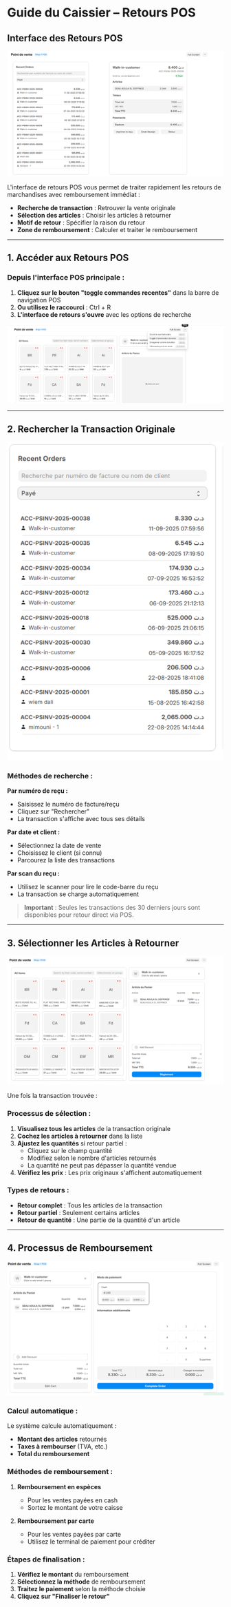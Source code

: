 # Guide du Caissier – Retours POS

## Interface des Retours POS

![Interface retours POS](../images/pos-returns-interface.png)

L'interface de retours POS vous permet de traiter rapidement les retours de marchandises avec remboursement immédiat :

- **Recherche de transaction** : Retrouver la vente originale
- **Sélection des articles** : Choisir les articles à retourner
- **Motif de retour** : Spécifier la raison du retour
- **Zone de remboursement** : Calculer et traiter le remboursement

---

## 1. Accéder aux Retours POS

### Depuis l'interface POS principale :

1. **Cliquez sur le bouton "toggle commandes recentes"** dans la barre de navigation POS
2. **Ou utilisez le raccourci** : Ctrl + R
3. **L'interface de retours s'ouvre** avec les options de recherche

![Bouton retours POS](../images/pos-returns-button.png)

---

## 2. Rechercher la Transaction Originale

![Recherche transaction](../images/pos-search-transaction.png)

### Méthodes de recherche :

**Par numéro de reçu :**

- Saisissez le numéro de facture/reçu
- Cliquez sur "Rechercher"
- La transaction s'affiche avec tous ses détails

**Par date et client :**

- Sélectionnez la date de vente
- Choisissez le client (si connu)
- Parcourez la liste des transactions

**Par scan du reçu :**

- Utilisez le scanner pour lire le code-barre du reçu
- La transaction se charge automatiquement

> **Important** : Seules les transactions des 30 derniers jours sont disponibles pour retour direct via POS.

---

## 3. Sélectionner les Articles à Retourner

![Sélection articles retour](../images/pos-select-return-items.png)

Une fois la transaction trouvée :

### Processus de sélection :

1. **Visualisez tous les articles** de la transaction originale
2. **Cochez les articles à retourner** dans la liste
3. **Ajustez les quantités** si retour partiel :
   - Cliquez sur le champ quantité
   - Modifiez selon le nombre d'articles retournés
   - La quantité ne peut pas dépasser la quantité vendue
4. **Vérifiez les prix** : Les prix originaux s'affichent automatiquement

### Types de retours :

- **Retour complet** : Tous les articles de la transaction
- **Retour partiel** : Seulement certains articles
- **Retour de quantité** : Une partie de la quantité d'un article

---

## 4. Processus de Remboursement

![Interface remboursement](../images/pos-refund-process.png)

### Calcul automatique :

Le système calcule automatiquement :

- **Montant des articles** retournés
- **Taxes à rembourser** (TVA, etc.)
- **Total du remboursement**

### Méthodes de remboursement :

1. **Remboursement en espèces**
   - Pour les ventes payées en cash
   - Sortez le montant de votre caisse

2. **Remboursement par carte**
   - Pour les ventes payées par carte
   - Utilisez le terminal de paiement pour créditer



### Étapes de finalisation :

1. **Vérifiez le montant** du remboursement
2. **Sélectionnez la méthode** de remboursement
3. **Traitez le paiement** selon la méthode choisie
4. **Cliquez sur "Finaliser le retour"**